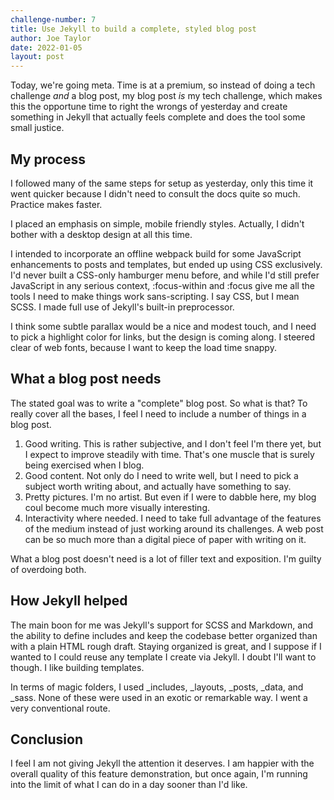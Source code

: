 ```yaml
---
challenge-number: 7
title: Use Jekyll to build a complete, styled blog post
author: Joe Taylor
date: 2022-01-05
layout: post
---
```


Today, we're going meta. Time is at a premium, so instead of doing a tech
challenge *and* a blog post, my blog post *is* my tech challenge, which makes
this the opportune time to right the wrongs of yesterday and create something in
Jekyll that actually feels complete and does the tool some small justice.

## My process

I followed many of the same steps for setup as yesterday, only this time it went
quicker because I didn't need to consult the docs quite so much. Practice makes
faster.

I placed an emphasis on simple, mobile friendly styles. Actually, I didn't
bother with a desktop design at all this time.

I intended to incorporate an offline webpack build for some JavaScript
enhancements to posts and templates, but ended up using CSS exclusively. I'd
never built a CSS-only hamburger menu before, and while I'd still prefer
JavaScript in any serious context, :focus-within and :focus give me all the
tools I need to make things work sans-scripting. I say CSS, but I mean SCSS. I
made full use of Jekyll's built-in preprocessor.

I think some subtle parallax would be a nice and modest touch, and I need to
pick a highlight color for links, but the design is coming along. I steered
clear of web fonts, because I want to keep the load time snappy.

## What a blog post needs

The stated goal was to write a "complete" blog post. So what is that? To really cover
all the bases, I feel I need to include a number of things in a blog post.

1. Good writing. This is rather subjective, and I don't feel I'm there yet, but
   I expect to improve steadily with time. That's one muscle that is surely
   being exercised when I blog.
2. Good content. Not only do I need to write well, but I need to pick a subject
   worth writing about, and actually have something to say.
3. Pretty pictures. I'm no artist. But even if I were to dabble here, my blog
   coul become much more visually interesting.
4. Interactivity where needed. I need to take full advantage of the features of
   the medium instead of just working around its challenges. A web post can be
   so much more than a digital piece of paper with writing on it.

What a blog post doesn't need is a lot of filler text and exposition. I'm guilty
of overdoing both.

## How Jekyll helped

The main boon for me was Jekyll's support for SCSS and Markdown, and the ability
to define includes and keep the codebase better organized than with a plain HTML
rough draft. Staying organized is great, and I suppose if I wanted to I could
reuse any template I create via Jekyll. I doubt I'll want to though. I like
building templates.

In terms of magic folders, I used _includes, _layouts, _posts, _data, and _sass.
None of these were used in an exotic or remarkable way. I went a very conventional
route.

## Conclusion

I feel I am not giving Jekyll the attention it deserves. I am happier with the
overall quality of this feature demonstration, but once again, I'm running into
the limit of what I can do in a day sooner than I'd like.
